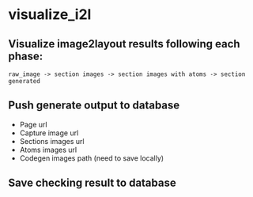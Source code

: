 # visualize_i2l

## Visualize image2layout results following each phase:
```
raw_image -> section images -> section images with atoms -> section generated
```

## Push generate output to database
- Page url
- Capture image url
- Sections images url
- Atoms images url
- Codegen images path (need to save locally)

## Save checking result to database
